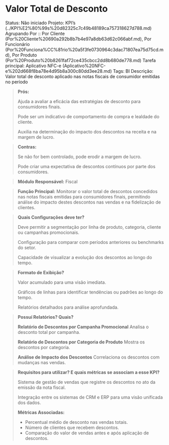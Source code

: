 # Valor Total de Desconto

Status: Não iniciado
Projeto: KPI’s (../KPI%E2%80%99s%20d82325c7c49b48189ca757318627d788.md)
Agrupando Por :: Por Cliente (Por%20Cliente%20690a292b8b7b4e97a8db63d62c066abf.md), Por Funcionário (Por%20Funciona%CC%81rio%20a5f3fe0730964c3dac71807ea75d75cd.md), Por Produto (Por%20Produto%20b8261faf72ce435cbcc2dd8b680de778.md)
Tarefa principal: Aplicativo NFC-e (Aplicativo%20NFC-e%202d668f8ba78e4d95b8a300c80dd3ee28.md)
Tags: BI
Descrição: Valor total de desconto aplicado nas notas fiscais de consumidor emitidas no período

> **Prós:**
> 
> 
> Ajuda a avaliar a eficácia das estratégias de desconto para consumidores finais.
> 
> Pode ser um indicativo de comportamento de compra e lealdade do cliente.
> 
> Auxilia na determinação do impacto dos descontos na receita e na margem de lucro.
> 

> **Contras:**
> 
> 
> Se não for bem controlado, pode erodir a margem de lucro.
> 
> Pode criar uma expectativa de descontos contínuos por parte dos consumidores.
> 

> **Módulo Responsável:**
Fiscal
> 

> **Função Principal:**
Monitorar o valor total de descontos concedidos nas notas fiscais emitidas para consumidores finais, permitindo análise do impacto destes descontos nas vendas e na fidelização de clientes.
> 

> **Quais Configurações deve ter?**
> 
> 
> Deve permitir a segmentação por linha de produto, categoria, cliente ou campanhas promocionais.
> 
> Configuração para comparar com períodos anteriores ou benchmarks do setor.
> 
> Capacidade de visualizar a evolução dos descontos ao longo do tempo.
> 

> **Formato de Exibição?**
> 
> 
> Valor acumulado para uma visão imediata.
> 
> Gráficos de linhas para identificar tendências ou padrões ao longo do tempo.
> 
> Relatórios detalhados para análise aprofundada.
> 

> **Possuí Relatórios? Quais?**
> 
> 
> **Relatório de Descontos por Campanha Promocional**
> Analisa o desconto total por campanha.
> 
> **Relatório de Descontos por Categoria de Produto**
> Mostra os descontos por categoria.
> 
> **Análise de Impacto dos Descontos**
> Correlaciona os descontos com mudanças nas vendas.
> 

> **Requisitos para utilizar? E quais métricas se associam a esse KPI?**
> 
> 
> Sistema de gestão de vendas que registre os descontos no ato da emissão da nota fiscal.
> 
> Integração entre os sistemas de CRM e ERP para uma visão unificada dos dados.
> 
> **Métricas Associadas:**
> 
> - Percentual médio de desconto nas vendas totais.
> - Número de clientes que recebem descontos.
> - Comparação do valor de vendas antes e após aplicação de descontos.